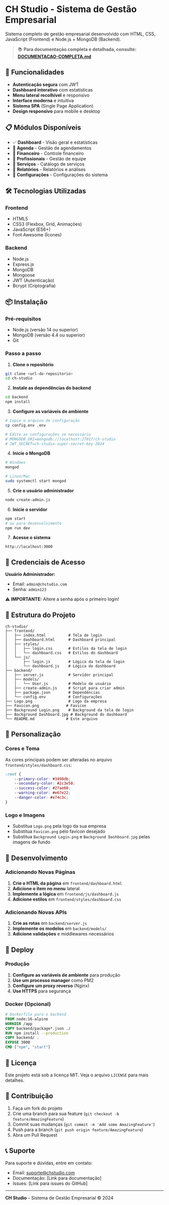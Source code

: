 # CH Studio - Sistema de Gestão Empresarial

Sistema completo de gestão empresarial desenvolvido com HTML, CSS, JavaScript (Frontend) e Node.js + MongoDB (Backend).

> 📚 **Para documentação completa e detalhada, consulte: [DOCUMENTACAO-COMPLETA.md](DOCUMENTACAO-COMPLETA.md)**

## 🚀 Funcionalidades

- **Autenticação segura** com JWT
- **Dashboard interativo** com estatísticas
- **Menu lateral recolhível** e responsivo
- **Interface moderna** e intuitiva
- **Sistema SPA** (Single Page Application)
- **Design responsivo** para mobile e desktop

## 📋 Módulos Disponíveis

- ✅ **Dashboard** - Visão geral e estatísticas
- 🚧 **Agenda** - Gestão de agendamentos
- 🚧 **Financeiro** - Controle financeiro
- 🚧 **Profissionais** - Gestão de equipe
- 🚧 **Serviços** - Catálogo de serviços
- 🚧 **Relatórios** - Relatórios e análises
- 🚧 **Configurações** - Configurações do sistema

## 🛠️ Tecnologias Utilizadas

### Frontend
- HTML5
- CSS3 (Flexbox, Grid, Animações)
- JavaScript (ES6+)
- Font Awesome (Ícones)

### Backend
- Node.js
- Express.js
- MongoDB
- Mongoose
- JWT (Autenticação)
- Bcrypt (Criptografia)

## 📦 Instalação

### Pré-requisitos
- Node.js (versão 14 ou superior)
- MongoDB (versão 4.4 ou superior)
- Git

### Passo a passo

1. **Clone o repositório**
```bash
git clone <url-do-repositorio>
cd ch-studio
```

2. **Instale as dependências do backend**
```bash
cd backend
npm install
```

3. **Configure as variáveis de ambiente**
```bash
# Copie o arquivo de configuração
cp config.env .env

# Edite as configurações se necessário
# MONGODB_URI=mongodb://localhost:27017/ch-studio
# JWT_SECRET=ch-studio-super-secret-key-2024
```

4. **Inicie o MongoDB**
```bash
# Windows
mongod

# Linux/Mac
sudo systemctl start mongod
```

5. **Crie o usuário administrador**
```bash
node create-admin.js
```

6. **Inicie o servidor**
```bash
npm start
# ou para desenvolvimento
npm run dev
```

7. **Acesse o sistema**
```
http://localhost:3000
```

## 👤 Credenciais de Acesso

**Usuário Administrador:**
- Email: `admin@chstudio.com`
- Senha: `admin123`

⚠️ **IMPORTANTE:** Altere a senha após o primeiro login!

## 📁 Estrutura do Projeto

```
ch-studio/
├── frontend/
│   ├── index.html          # Tela de login
│   ├── dashboard.html      # Dashboard principal
│   ├── styles/
│   │   ├── login.css       # Estilos da tela de login
│   │   └── dashboard.css   # Estilos do dashboard
│   └── js/
│       ├── login.js        # Lógica da tela de login
│       └── dashboard.js    # Lógica do dashboard
├── backend/
│   ├── server.js           # Servidor principal
│   ├── models/
│   │   └── User.js         # Modelo de usuário
│   ├── create-admin.js     # Script para criar admin
│   ├── package.json        # Dependências
│   └── config.env          # Configurações
├── Logo.png                # Logo da empresa
├── Favicon.png            # Favicon
├── Background Login.png    # Background da tela de login
├── Background Dashboard.jpg # Background do dashboard
└── README.md              # Este arquivo
```

## 🎨 Personalização

### Cores e Tema
As cores principais podem ser alteradas no arquivo `frontend/styles/dashboard.css`:

```css
:root {
    --primary-color: #3498db;
    --secondary-color: #2c3e50;
    --success-color: #27ae60;
    --warning-color: #e67e22;
    --danger-color: #e74c3c;
}
```

### Logo e Imagens
- Substitua `Logo.png` pela logo da sua empresa
- Substitua `Favicon.png` pelo favicon desejado
- Substitua `Background Login.png` e `Background Dashboard.jpg` pelas imagens de fundo

## 🔧 Desenvolvimento

### Adicionando Novas Páginas

1. **Crie o HTML da página** em `frontend/dashboard.html`
2. **Adicione o item no menu** lateral
3. **Implemente a lógica** em `frontend/js/dashboard.js`
4. **Adicione estilos** em `frontend/styles/dashboard.css`

### Adicionando Novas APIs

1. **Crie as rotas** em `backend/server.js`
2. **Implemente os modelos** em `backend/models/`
3. **Adicione validações** e middlewares necessários

## 🚀 Deploy

### Produção

1. **Configure as variáveis de ambiente** para produção
2. **Use um processo manager** como PM2
3. **Configure um proxy reverso** (Nginx)
4. **Use HTTPS** para segurança

### Docker (Opcional)

```dockerfile
# Dockerfile para o backend
FROM node:16-alpine
WORKDIR /app
COPY backend/package*.json ./
RUN npm install --production
COPY backend/ .
EXPOSE 3000
CMD ["npm", "start"]
```

## 📝 Licença

Este projeto está sob a licença MIT. Veja o arquivo `LICENSE` para mais detalhes.

## 🤝 Contribuição

1. Faça um fork do projeto
2. Crie uma branch para sua feature (`git checkout -b feature/AmazingFeature`)
3. Commit suas mudanças (`git commit -m 'Add some AmazingFeature'`)
4. Push para a branch (`git push origin feature/AmazingFeature`)
5. Abra um Pull Request

## 📞 Suporte

Para suporte e dúvidas, entre em contato:

- Email: suporte@chstudio.com
- Documentação: [Link para documentação]
- Issues: [Link para issues do GitHub]

---

**CH Studio** - Sistema de Gestão Empresarial © 2024
